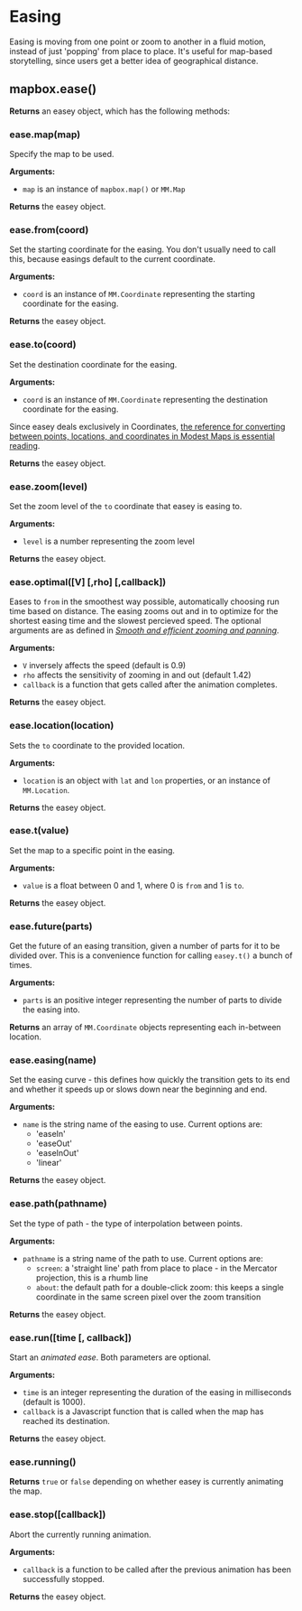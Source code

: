 # Easing

Easing is moving from one point or zoom to another in a fluid motion, instead of just 'popping' from
place to place. It's useful for map-based storytelling, since users get a better idea of geographical
distance.

## mapbox.ease()

**Returns** an easey object, which has the following methods:

### ease.map(map)

Specify the map to be used.

**Arguments:**

* `map` is an instance of `mapbox.map()` or `MM.Map`

**Returns** the easey object.

### ease.from(coord)

Set the starting coordinate for the easing. You don't usually need to call this, because easings default to the current coordinate.

**Arguments:**

* `coord` is an instance of `MM.Coordinate` representing the starting coordinate for the easing.

**Returns** the easey object.

### ease.to(coord)

Set the destination coordinate for the easing. 

**Arguments:**

* `coord` is an instance of `MM.Coordinate` representing the destination coordinate for the easing. 

Since easey deals exclusively in Coordinates, [the reference for converting between points, locations, and coordinates in Modest Maps is essential reading](https://github.com/stamen/modestmaps-js/wiki/Point,-Location,-and-Coordinate).

**Returns** the easey object.

### ease.zoom(level)

Set the zoom level of the `to` coordinate that easey is easing to.

**Arguments:**

* `level` is a number representing the zoom level

**Returns** the easey object.

### ease.optimal([V] [,rho] [,callback])

Eases to `from` in the smoothest way possible, automatically choosing run time based on distance. The easing zooms out and in to optimize for the shortest easing time and the slowest percieved speed. The optional arguments are as defined in *[Smooth and efficient zooming and panning](http://www.cs.ubc.ca/~tmm/courses/cpsc533c-04-spr/readings/zoompan.pdf)*.

**Arguments:**

* `V` inversely affects the speed (default is 0.9) 
* `rho` affects the sensitivity of zooming in and out (default 1.42)
* `callback` is a function that gets called after the animation completes.

**Returns** the easey object.

### ease.location(location)

Sets the `to` coordinate to the provided location.

**Arguments:**

* `location` is an object with `lat` and `lon` properties, or an instance of `MM.Location`.

**Returns** the easey object.

### ease.t(value)

Set the map to a specific point in the easing.

**Arguments:**

* `value` is a float between 0 and 1, where 0 is `from` and 1 is `to`.

**Returns** the easey object.

### ease.future(parts)

Get the future of an easing transition, given a number of parts for it to be divided over. This is a convenience function for calling `easey.t()` a bunch of times.

**Arguments:**

* `parts` is an positive integer representing the number of parts to divide the easing into.

**Returns** an array of `MM.Coordinate` objects representing each in-between location.

### ease.easing(name)

Set the easing curve - this defines how quickly the transition gets to its end and whether it speeds up or slows down near the beginning
and end.

**Arguments:**

* `name` is the string name of the easing to use. Current options are:
    * 'easeIn'
    * 'easeOut'
    * 'easeInOut'
    * 'linear'

**Returns** the easey object.

### ease.path(pathname)

Set the type of path - the type of interpolation between points.

**Arguments:**

* `pathname` is a string name of the path to use. Current options are:
    * `screen`: a 'straight line' path from place to place - in the Mercator projection, this is a rhumb line
    * `about`: the default path for a double-click zoom: this keeps a single coordinate in the same screen pixel over the zoom transition

**Returns** the easey object.

### ease.run([time [, callback])

Start an _animated ease_. Both parameters are optional.

**Arguments:**

* `time` is an integer representing the duration of the easing in milliseconds (default is 1000).
* `callback` is a Javascript function that is called when the map has reached its destination.

**Returns** the easey object.

### ease.running()

**Returns** `true` or `false` depending on whether easey is currently animating the map.

### ease.stop([callback])

Abort the currently running animation.

**Arguments:**

* `callback` is a function to be called after the previous animation has been successfully stopped.

**Returns** the easey object.
